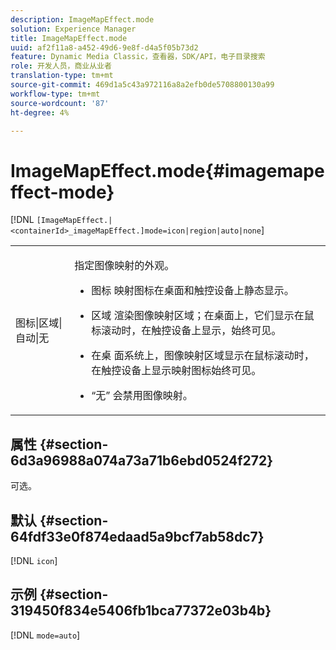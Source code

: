 ```yaml
---
description: ImageMapEffect.mode
solution: Experience Manager
title: ImageMapEffect.mode
uuid: af2f11a8-a452-49d6-9e8f-d4a5f05b73d2
feature: Dynamic Media Classic，查看器，SDK/API，电子目录搜索
role: 开发人员，商业从业者
translation-type: tm+mt
source-git-commit: 469d1a5c43a972116a8a2efb0de5708800130a99
workflow-type: tm+mt
source-wordcount: '87'
ht-degree: 4%

---
```



# ImageMapEffect.mode{#imagemapeffect-mode}

[!DNL `[ImageMapEffect.|<containerId>_imageMapEffect.]mode=icon|region|auto|none`]

<table id="table_4A3D7D66D76A403199303155318D0DE1"> 
 <tbody> 
  <tr> 
   <td colname="col1"> <p> <span class="codeph"> 图标|区域|自动|无  </span> </p> </td> 
   <td colname="col2"> <p>指定图像映射的外观。 </p> <p> 
     <ul id="ul_DDA49C152718486E853213E6FC2182B2"> 
      <li id="li_18F86AB4D2F544319CCDF7BE376ABA53"> <p> <span class="codeph"> 图标 </span> 映射图标在桌面和触控设备上静态显示。 </p> </li> 
      <li id="li_F8832681CDD6456E9147A37C99BAFFED"> <p> <span class="codeph"> 区域 </span> 渲染图像映射区域；在桌面上，它们显示在鼠标滚动时，在触控设备上显示，始终可见。 </p> </li> 
      <li id="li_9F7DD686E8104AEB944505363F433C0F"> <p> <span class="codeph"> 在桌 </span> 面系统上，图像映射区域显示在鼠标滚动时，在触控设备上显示映射图标始终可见。 </p> </li> 
      <li id="li_7CB644F3A029480293B46F44FF8D03B6"> <p> <span class="codeph"> “无” </span> 会禁用图像映射。 </p> </li> 
     </ul> </p> </td> 
  </tr> 
 </tbody> 
</table>

## 属性 {#section-6d3a96988a074a73a71b6ebd0524f272}

可选。

## 默认 {#section-64fdf33e0f874edaad5a9bcf7ab58dc7}

[!DNL `icon`]

## 示例 {#section-319450f834e5406fb1bca77372e03b4b}

[!DNL `mode=auto`]
